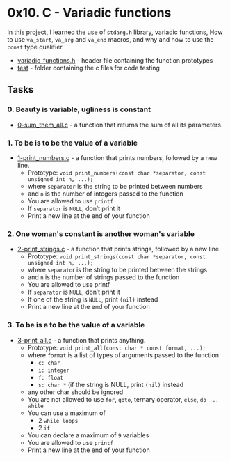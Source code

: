 # 0x10. C - Variadic functions

In this project, I learned the use of ```stdarg.h``` library, variadic functions, How to use ```va_start```, ```va_arg``` and ```va_end``` macros, and why and how to use the ```const``` type qualifier.
- [variadic_functions.h](https://github.com/jacobgbemi/alx-low_level_programming/blob/main/0x10-variadic_functions/variadic_functions.h) - header file containing the function prototypes
- [test](https://github.com/jacobgbemi/alx-low_level_programming/tree/main/0x10-variadic_functions/test) - folder containing the c files for code testing

## Tasks
### 0. Beauty is variable, ugliness is constant
- [0-sum_them_all.c](https://github.com/jacobgbemi/alx-low_level_programming/blob/main/0x10-variadic_functions/0-sum_them_all.c) - a function that returns the sum of all its parameters.

### 1. To be is to be the value of a variable
- [1-print_numbers.c](https://github.com/jacobgbemi/alx-low_level_programming/blob/main/0x10-variadic_functions/1-print_numbers.c) - a function that prints numbers, followed by a new line.
  - Prototype: ```void print_numbers(const char *separator, const unsigned int n, ...);```
  - where ```separator``` is the string to be printed between numbers
  - and ```n``` is the number of integers passed to the function
  - You are allowed to use ```printf```
  - If ```separator``` is ```NULL```, don’t print it
  - Print a new line at the end of your function

### 2. One woman's constant is another woman's variable
- [2-print_strings.c](https://github.com/jacobgbemi/alx-low_level_programming/blob/main/0x10-variadic_functions/2-print_strings.c) - a function that prints strings, followed by a new line.
  - Prototype: ```void print_strings(const char *separator, const unsigned int n, ...);```
  - where ```separato```r is the string to be printed between the strings
  - and ```n``` is the number of strings passed to the function
  - You are allowed to use printf
  - If ```separator``` is ```NULL```, don’t print it
  - If one of the string is ```NULL```, print ```(nil)``` instead
  - Print a new line at the end of your function

### 3. To be is a to be the value of a variable
- [3-print_all.c](https://github.com/jacobgbemi/alx-low_level_programming/blob/main/0x10-variadic_functions/3-print_all.c) - a function that prints anything.
  - Prototype: ```void print_all(const char * const format, ...);```
  - where ```format``` is a list of types of arguments passed to the function
    - ```c: char```
    - ```i: integer```
    - ```f: float```
    - ```s: char *``` (if the string is NULL, print ```(nil)``` instead
  - any other char should be ignored
  - You are not allowed to use ```for```, ```goto```, ternary operator, ```else```, ```do ... while```
  - You can use a maximum of
    - 2 ```while loops```
    - 2 ```if```
  - You can declare a maximum of ```9``` variables
  - You are allowed to use ```printf```
  - Print a new line at the end of your function

